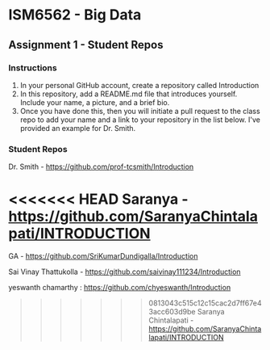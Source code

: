 # ISM6562 - Big Data

## Assignment 1 - Student Repos

### Instructions

1. In your personal GitHub account, create a repository called Introduction
2. In this repository, add a README.md file that introduces yourself. Include your name, a picture, and a brief bio.
3. Once you have done this, then you will initiate a pull request to the class repo to add your name and a link to your repository in the list below. I've provided an example for Dr. Smith. 


### Student Repos

Dr. Smith - https://github.com/prof-tcsmith/Introduction

<<<<<<< HEAD
<add your line here>
 Saranya - https://github.com/SaranyaChintalapati/INTRODUCTION
=======
GA - https://github.com/SriKumarDundigalla/Introduction

Sai Vinay Thattukolla - https://github.com/saivinay111234/Introduction

yeswanth chamarthy : https://github.com/chyeswanth/Introduction
>>>>>>> 0813043c515c12c15cac2d7ff67e43acc603d9be
Saranya Chintalapati - https://github.com/SaranyaChintalapati/INTRODUCTION
